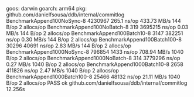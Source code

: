 goos: darwin
goarch: arm64
pkg: github.com/danielfsousa/ddb/internal/commitlog
BenchmarkAppend100NoSync-8      	 4230967	       265.1 ns/op	 433.73 MB/s	     144 B/op	       2 allocs/op
BenchmarkAppend100NoBatch-8     	     319	   3695215 ns/op	   0.03 MB/s	     144 B/op	       2 allocs/op
BenchmarkAppend100Batch10-8     	    3147	    382251 ns/op	   0.30 MB/s	     144 B/op	       2 allocs/op
BenchmarkAppend100Batch100-8    	   30296	     40691 ns/op	   2.83 MB/s	     144 B/op	       2 allocs/op
BenchmarkAppend1000NoSync-8     	  796854	      1433 ns/op	 708.94 MB/s	    1040 B/op	       2 allocs/op
BenchmarkAppend1000NoBatch-8    	     314	   3779296 ns/op	   0.27 MB/s	    1040 B/op	       2 allocs/op
BenchmarkAppend1000Batch10-8    	    2658	    411826 ns/op	   2.47 MB/s	    1040 B/op	       2 allocs/op
BenchmarkAppend1000Batch100-8   	   25466	     48132 ns/op	  21.11 MB/s	    1040 B/op	       2 allocs/op
PASS
ok  	github.com/danielfsousa/ddb/internal/commitlog	12.256s
